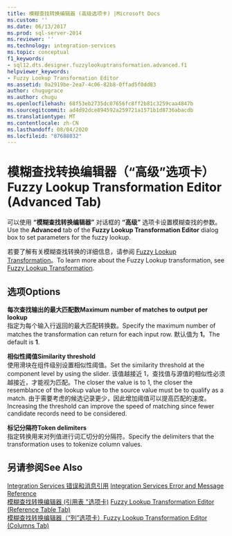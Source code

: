 ```yaml
---
title: 模糊查找转换编辑器 (高级选项卡) |Microsoft Docs
ms.custom: ''
ms.date: 06/13/2017
ms.prod: sql-server-2014
ms.reviewer: ''
ms.technology: integration-services
ms.topic: conceptual
f1_keywords:
- sql12.dts.designer.fuzzylookuptransformation.advanced.f1
helpviewer_keywords:
- Fuzzy Lookup Transformation Editor
ms.assetid: 0a2919be-2ea7-4c06-82b8-0ffad5f0dd83
author: chugugrace
ms.author: chugu
ms.openlocfilehash: 68f53eb2735dc07656fc8ff2b81c3259caa4847b
ms.sourcegitcommit: ad4d92dce894592a259721a1571b1d8736abacdb
ms.translationtype: MT
ms.contentlocale: zh-CN
ms.lasthandoff: 08/04/2020
ms.locfileid: "87688032"
---
```

# <a name="fuzzy-lookup-transformation-editor-advanced-tab"></a><span data-ttu-id="57b33-102">模糊查找转换编辑器（“高级”选项卡）</span><span class="sxs-lookup"><span data-stu-id="57b33-102">Fuzzy Lookup Transformation Editor (Advanced Tab)</span></span>
  <span data-ttu-id="57b33-103">可以使用 **“模糊查找转换编辑器”** 对话框的 **“高级”** 选项卡设置模糊查找的参数。</span><span class="sxs-lookup"><span data-stu-id="57b33-103">Use the **Advanced** tab of the **Fuzzy Lookup Transformation Editor** dialog box to set parameters for the fuzzy lookup.</span></span>  
  
 <span data-ttu-id="57b33-104">若要了解有关模糊查找转换的详细信息，请参阅 [Fuzzy Lookup Transformation](data-flow/transformations/lookup-transformation.md)。</span><span class="sxs-lookup"><span data-stu-id="57b33-104">To learn more about the Fuzzy Lookup transformation, see [Fuzzy Lookup Transformation](data-flow/transformations/lookup-transformation.md).</span></span>  
  
## <a name="options"></a><span data-ttu-id="57b33-105">选项</span><span class="sxs-lookup"><span data-stu-id="57b33-105">Options</span></span>  
 <span data-ttu-id="57b33-106">**每次查找输出的最大匹配数**</span><span class="sxs-lookup"><span data-stu-id="57b33-106">**Maximum number of matches to output per lookup**</span></span>  
 <span data-ttu-id="57b33-107">指定为每个输入行返回的最大匹配转换数。</span><span class="sxs-lookup"><span data-stu-id="57b33-107">Specify the maximum number of matches the transformation can return for each input row.</span></span> <span data-ttu-id="57b33-108">默认值为 **1**。</span><span class="sxs-lookup"><span data-stu-id="57b33-108">The default is **1**.</span></span>  
  
 <span data-ttu-id="57b33-109">**相似性阈值**</span><span class="sxs-lookup"><span data-stu-id="57b33-109">**Similarity threshold**</span></span>  
 <span data-ttu-id="57b33-110">使用滑块在组件级别设置相似性阈值。</span><span class="sxs-lookup"><span data-stu-id="57b33-110">Set the similarity threshold at the component level by using the slider.</span></span> <span data-ttu-id="57b33-111">该值越接近 1，查找值与源值的相似性必须越接近，才能视为匹配。</span><span class="sxs-lookup"><span data-stu-id="57b33-111">The closer the value is to 1, the closer the resemblance of the lookup value to the source value must be to qualify as a match.</span></span> <span data-ttu-id="57b33-112">由于需要考虑的候选记录更少，因此增加阈值可以提高匹配的速度。</span><span class="sxs-lookup"><span data-stu-id="57b33-112">Increasing the threshold can improve the speed of matching since fewer candidate records need to be considered.</span></span>  
  
 <span data-ttu-id="57b33-113">**标记分隔符**</span><span class="sxs-lookup"><span data-stu-id="57b33-113">**Token delimiters**</span></span>  
 <span data-ttu-id="57b33-114">指定转换用来对列值进行词汇切分的分隔符。</span><span class="sxs-lookup"><span data-stu-id="57b33-114">Specify the delimiters that the transformation uses to tokenize column values.</span></span>  
  
## <a name="see-also"></a><span data-ttu-id="57b33-115">另请参阅</span><span class="sxs-lookup"><span data-stu-id="57b33-115">See Also</span></span>  
 <span data-ttu-id="57b33-116">[Integration Services 错误和消息引用](../../2014/integration-services/integration-services-error-and-message-reference.md) </span><span class="sxs-lookup"><span data-stu-id="57b33-116">[Integration Services Error and Message Reference](../../2014/integration-services/integration-services-error-and-message-reference.md) </span></span>  
 <span data-ttu-id="57b33-117">[模糊查找转换编辑器 &#40;引用表 "选项卡&#41;](../../2014/integration-services/fuzzy-lookup-transformation-editor-reference-table-tab.md) </span><span class="sxs-lookup"><span data-stu-id="57b33-117">[Fuzzy Lookup Transformation Editor &#40;Reference Table Tab&#41;](../../2014/integration-services/fuzzy-lookup-transformation-editor-reference-table-tab.md) </span></span>  
 [<span data-ttu-id="57b33-118">模糊查找转换编辑器（“列”选项卡）</span><span class="sxs-lookup"><span data-stu-id="57b33-118">Fuzzy Lookup Transformation Editor &#40;Columns Tab&#41;</span></span>](../../2014/integration-services/fuzzy-lookup-transformation-editor-columns-tab.md)  
  
  
